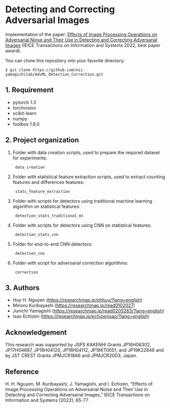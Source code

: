 # Detecting and Correcting Adversarial Images

Implementation of the paper:  <a href="https://arxiv.org/abs/1910.12467">Effects of Image Processing Operations on Adversarial Noise and Their Use in Detecting and Correcting Adversarial Images</a> (IEICE Transactions on Information and Systems 2022, best paper award).

You can clone this repository into your favorite directory:

    $ git clone https://github.com/nii-yamagishilab/AdvML_Detection_Correction.git

## 1. Requirement
- pytorch 1.3
- torchvision
- scikit-learn
- numpy
- foolbox 1.8.0

## 2. Project organization
1. Folder with data creation scripts, used to prepare the required dataset for experiments:

        data_creation
1. Folder with statistical feature extraction scripts, used to extract counting features and differences features:

        stats_feature_extraction
1. Folder with scripts for detectors using traditional machine learning algorithm on statistical features:
   
        detection_stats_traditional_ml
1. Folder with scripts for detectors using CNN on statistical features:
   
        detection_stats_cnn
1. Folder for end-to-end CNN detectors:
   
        detection_cnn
1. Folder with script for adversarial correction algorithms:
   
        correction
   
## 3. Authors
- Huy H. Nguyen (https://researchmap.jp/nhhuy/?lang=english)
- Minoru Kuribayashi (https://researchmap.jp/read0102027)
- Junichi Yamagishi (https://researchmap.jp/read0205283/?lang=english)
- Isao Echizen (https://researchmap.jp/echizenisao/?lang=english)

## Acknowledgement
This research was supported by JSPS KAKENHI Grants JP16H06302, JP17H04687, JP18H04120, JP18H04112, JP18KT0051, and JP19K22846 and by JST CREST Grants JPMJCR18A6 and JPMJCR20D3, Japan.

## Reference
H. H. Nguyen, M. Kuribayashi, J. Yamagishi, and I. Echizen, “Effects of Image Processing Operations on Adversarial Noise and Their Use in Detecting and Correcting Adversarial Images,” IEICE Transactions on Information and Systems (2022), 65-77.
